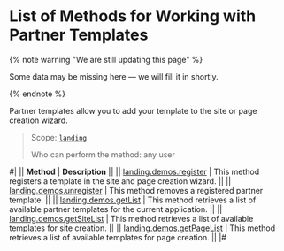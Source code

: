 # List of Methods for Working with Partner Templates

{% note warning "We are still updating this page" %}

Some data may be missing here — we will fill it in shortly.

{% endnote %}

Partner templates allow you to add your template to the site or page creation wizard.

> Scope: [`landing`](../../scopes/permissions.md)
>
> Who can perform the method: any user

#|
|| **Method** | **Description** ||
|| [landing.demos.register](./landing-demos-register.md) | This method registers a template in the site and page creation wizard. ||
|| [landing.demos.unregister](./landing-demos-unregister.md) | This method removes a registered partner template. ||
|| [landing.demos.getList](./landing-demos-get-list.md) | This method retrieves a list of available partner templates for the current application. ||
|| [landing.demos.getSiteList](./landing-demos-get-site-list.md) | This method retrieves a list of available templates for site creation. ||
|| [landing.demos.getPageList](./landing-demos-get-page-list.md) | This method retrieves a list of available templates for page creation. ||
|#